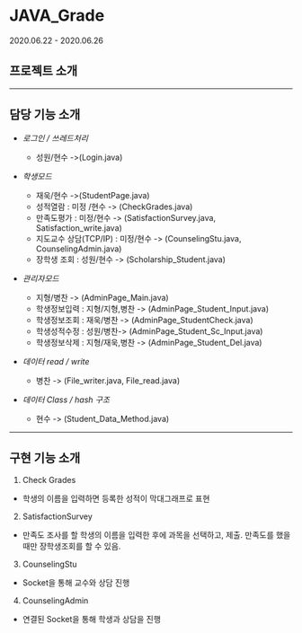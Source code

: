 # JAVA_Grade
2020.06.22 - 2020.06.26


## 프로젝트 소개


----

## 담당 기능 소개
- _로그인 / 쓰레드처리_  
  - 성원/현수 ->(Login.java)

- _학생모드_
  - 재욱/현수 ->(StudentPage.java)
  - 성적열람 : 미정 /현수 -> (CheckGrades.java)
  - 만족도평가 : 미정/현수 -> (SatisfactionSurvey.java, Satisfaction_write.java)
  - 지도교수 상담(TCP/IP) : 미정/현수 -> (CounselingStu.java, CounselingAdmin.java)
  - 장학생 조회 : 성원/현수 -> (Scholarship_Student.java)

- _관리자모드_
  - 지형/병찬 -> (AdminPage_Main.java)
  - 학생정보입력 : 지형/지형,병찬 -> (AdminPage_Student_Input.java)
  - 학생정보조회 : 재욱/병찬 -> (AdminPage_StudentCheck.java)
  - 학생성적수정 :  성원/병찬-> (AdminPage_Student_Sc_Input.java)
  - 학생정보삭제 :  지형/재욱,병찬 -> (AdminPage_Student_Del.java)

- _데이터 read / write_
  - 병찬 -> (File_writer.java, File_read.java)

- _데이터 Class / hash 구조_
  - 현수 -> (Student_Data_Method.java)

----

## 구현 기능 소개

1. Check Grades
  - 학생의 이름을 입력하면 등록한 성적이 막대그래프로 표현

2. SatisfactionSurvey
  - 만족도 조사를 할 학생의 이름을 입력한 후에 과목을 선택하고, 제출. 만족도를 했을때만 장학생조회를 할 수 있음.

3. CounselingStu
  - Socket을 통해 교수와 상담 진행

4. CounselingAdmin
  - 연결된 Socket을 통해 학생과 상담을 진행

